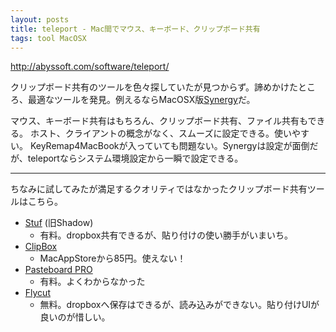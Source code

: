 ```yaml
---
layout: posts
title: teleport - Mac間でマウス、キーボード、クリップボード共有
tags: tool MacOSX
---
```


<http://abyssoft.com/software/teleport/>

クリップボード共有のツールを色々探していたが見つからず。諦めかけたところ、最適なツールを発見。例えるならMacOSX版[Synergy](http://synergy-foss.org/)だ。

マウス、キーボード共有はもちろん、クリップボード共有、ファイル共有もできる。
ホスト、クライアントの概念がなく、スムーズに設定できる。使いやすい。
KeyRemap4MacBookが入っていても問題ない。Synergyは設定が面倒だが、teleportならシステム環境設定から一瞬で設定できる。

----------------

ちなみに試してみたが満足するクオリティではなかったクリップボード共有ツールはこちら。

- [Stuf](http://www.theescapers.com/stuf/) (旧Shadow)
  - 有料。dropbox共有できるが、貼り付けの使い勝手がいまいち。
- [ClipBox](http://itunes.apple.com/jp/app/clipbox/id448856941)
  - MacAppStoreから85円。使えない！
- [Pasteboard PRO](http://pth.com/products/pthpasteboard/)
  - 有料。よくわからなかった
- [Flycut](http://itunes.apple.com/jp/app/flycut-clipboard-manager/id442160987)
  - 無料。dropboxへ保存はできるが、読み込みができない。貼り付けUIが良いのが惜しい。


